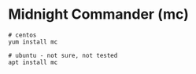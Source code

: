 # Midnight Commander (mc) 

```
# centos 
yum install mc 

# ubuntu - not sure, not tested 
apt install mc 
```
